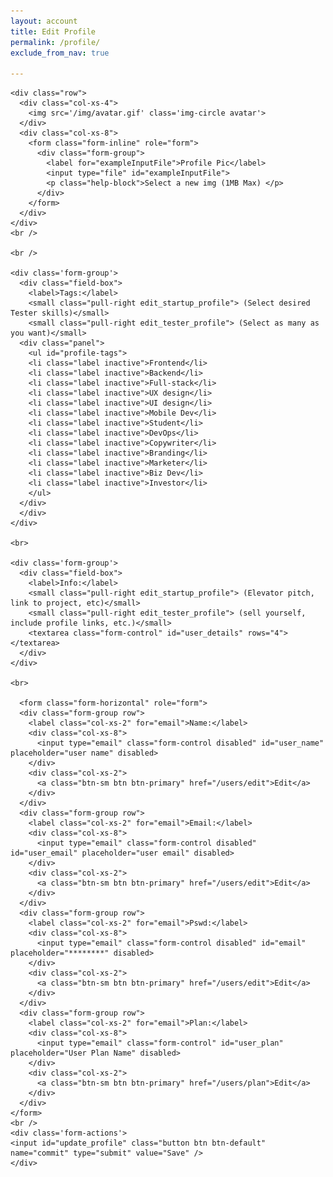 ```yaml
---
layout: account
title: Edit Profile
permalink: /profile/
exclude_from_nav: true

---
```

<script type="text/javascript">
bowtie.user.info(function(user){
  if(!user){
    window.location.replace("/users/sign_in");
  }
});
</script>

<!-- TESTER -->
<div id="edit_tester_profile">
  <div id="profile" class="user-profile">

    <div class="row">
      <div class="col-xs-4">
        <img src='/img/avatar.gif' class='img-circle avatar'>
      </div>
      <div class="col-xs-8">
        <form class="form-inline" role="form">
          <div class="form-group">
            <label for="exampleInputFile">Profile Pic</label>
            <input type="file" id="exampleInputFile">
            <p class="help-block">Select a new img (1MB Max) </p>
          </div>
        </form>
      </div>
    </div>
    <br />

    <br />

    <div class='form-group'>
      <div class="field-box">
        <label>Tags:</label>
        <small class="pull-right edit_startup_profile"> (Select desired Tester skills)</small>
        <small class="pull-right edit_tester_profile"> (Select as many as you want)</small>
      <div class="panel">
        <ul id="profile-tags">
        <li class="label inactive">Frontend</li>
        <li class="label inactive">Backend</li>
        <li class="label inactive">Full-stack</li>
        <li class="label inactive">UX design</li>
        <li class="label inactive">UI design</li>
        <li class="label inactive">Mobile Dev</li>
        <li class="label inactive">Student</li>
        <li class="label inactive">DevOps</li>
        <li class="label inactive">Copywriter</li>
        <li class="label inactive">Branding</li>
        <li class="label inactive">Marketer</li>
        <li class="label inactive">Biz Dev</li>
        <li class="label inactive">Investor</li>
        </ul>
      </div>
      </div>
    </div>

    <br>

    <div class='form-group'>
      <div class="field-box">
        <label>Info:</label>
        <small class="pull-right edit_startup_profile"> (Elevator pitch, link to project, etc)</small>
        <small class="pull-right edit_tester_profile"> (sell yourself, include profile links, etc.)</small>
        <textarea class="form-control" id="user_details" rows="4"></textarea>
      </div>
    </div>

    <br>

      <form class="form-horizontal" role="form">
      <div class="form-group row">
        <label class="col-xs-2" for="email">Name:</label>
        <div class="col-xs-8">
          <input type="email" class="form-control disabled" id="user_name" placeholder="user name" disabled>
        </div>
        <div class="col-xs-2">
          <a class="btn-sm btn btn-primary" href="/users/edit">Edit</a>
        </div>
      </div>
      <div class="form-group row">
        <label class="col-xs-2" for="email">Email:</label>
        <div class="col-xs-8">
          <input type="email" class="form-control disabled" id="user_email" placeholder="user email" disabled>
        </div>
        <div class="col-xs-2">
          <a class="btn-sm btn btn-primary" href="/users/edit">Edit</a>
        </div>
      </div>
      <div class="form-group row">
        <label class="col-xs-2" for="email">Pswd:</label>
        <div class="col-xs-8">
          <input type="email" class="form-control disabled" id="email" placeholder="********" disabled>
        </div>
        <div class="col-xs-2">
          <a class="btn-sm btn btn-primary" href="/users/edit">Edit</a>
        </div>
      </div>
      <div class="form-group row">
        <label class="col-xs-2" for="email">Plan:</label>
        <div class="col-xs-8">
          <input type="email" class="form-control" id="user_plan" placeholder="User Plan Name" disabled>
        </div>
        <div class="col-xs-2">
          <a class="btn-sm btn btn-primary" href="/users/plan">Edit</a>
        </div>
      </div>
    </form>
    <br />
    <div class='form-actions'>
    <input id="update_profile" class="button btn btn-default" name="commit" type="submit" value="Save" />
    </div>

  </div>
</div>



<script type="text/javascript">

bowtie.user.info(function(user){
  if(!user){
    // There is no user signed in
  }else{

    if(user.plan == "Tester"){
      $(".edit_tester_profile").show();
      $(".edit_startup_profile").hide();

    }else{
      $(".edit_startup_profile").show();
      $(".edit_tester_profile").hide();
    }

    $("#user_name").val(user.name);
    $("#user_email").val(user.email);
    $("#user_plan").val(user.plan);


    var promDate = new dmProject("pr_Tl1Eehzg", user);
    promDate.edit_profile();




  }
});
